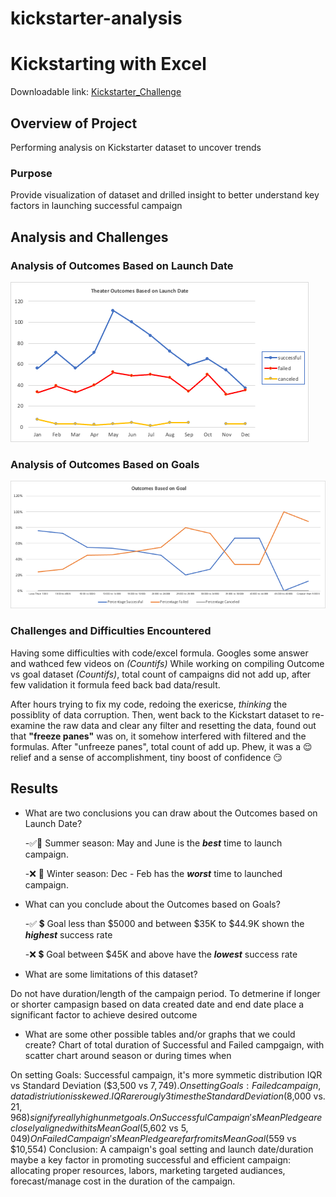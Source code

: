 # kickstarter-analysis


# Kickstarting with Excel
Downloadable link: [Kickstarter_Challenge](https://github.com/aimeeyen/kickstarter-analysis/blob/main/Kickstarter_Challenge.xlsx)

## Overview of Project
Performing analysis on Kickstarter dataset to uncover trends 

### Purpose
Provide visualization of dataset and drilled insight to better understand key factors in launching successful campaign

## Analysis and Challenges

### Analysis of Outcomes Based on Launch Date
![Theater_Outcomes_vs_Launch](https://github.com/aimeeyen/kickstarter-analysis/blob/main/Theater_Outcomes_vs_Launch.png)
### Analysis of Outcomes Based on Goals

![Outcomes_vs_Goals](https://github.com/aimeeyen/kickstarter-analysis/blob/main/Outcomes_vs_Goals.png)
### Challenges and Difficulties Encountered
   
   Having some difficulties with code/excel formula. Googles some answer and wathced few videos on *(Countifs)* While working on compiling Outcome vs goal dataset *(Countifs)*, total count of campaigns did not add up, after few validation it formula feed back bad data/result. 

After hours trying to fix my code, redoing the exericse, *thinking* the possiblity of data corruption. Then, went back to the Kickstart dataset to re-examine the raw data and clear any filter and resetting the data, found out that **"freeze panes"** was on, it somehow interfered with filtered and the formulas. After "unfreeze panes", total count of add up. Phew, it was a :relieved: relief and a sense of accomplishment, tiny boost of confidence :smirk: 
   
## Results

- What are two conclusions you can draw about the Outcomes based on Launch Date?
 
    -:white_check_mark::date: Summer season: May and June is the ***best*** time to launch campaign.

    -:x: :date:               Winter season: Dec - Feb has the ***worst*** time to launched campaign.  


- What can you conclude about the Outcomes based on Goals?

    -:white_check_mark: :heavy_dollar_sign: Goal less than $5000 and between $35K to $44.9K shown the ***highest*** success rate

    -:x: :heavy_dollar_sign: Goal between $45K and above have the ***lowest*** success rate


- What are some limitations of this dataset?
 
 
Do not have duration/length of the campaign period. To detmerine if longer or shorter campasign based on data created date and end date place a significant factor to achieve desired outcome


- What are some other possible tables and/or graphs that we could create?
   Chart of total duration of Successful and Failed campgaign, with scatter chart around season or during times when 


On setting Goals: Successful campaign, it's more symmetic distribution IQR vs Standard Deviation ($3,500 vs $7,749).
On setting Goals: Failed campaign, data distriution is skewed. IQR are rougly 3 times the Standard Deviation ($8,000 vs. $21,968) signify really high unmet goals.
On Successful Campaign's Mean Pledge are closely aligned with its Mean Goal ($5,602 vs $5,049)
On Failed Campaign's Mean Pledge are far from its Mean Goal ($559 vs $10,554)
Conclusion: A campaign's goal setting and launch date/duration maybe a key factor in promoting successful and efficient campaign: allocating proper resources, labors, marketing targeted audiances, forecast/manage cost in the duration of the campaign.
